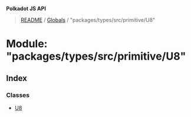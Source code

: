 **Polkadot JS API**

> [README](../README.md) / [Globals](../globals.md) / "packages/types/src/primitive/U8"

# Module: "packages/types/src/primitive/U8"

## Index

### Classes

* [U8](../classes/_packages_types_src_primitive_u8_.u8.md)
